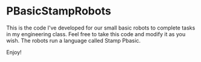 # PBasicStampRobots
This is the code I've developed for our small basic robots to complete tasks in my engineering class. Feel free to take this code and modify it as you wish. The robots run a language called Stamp Pbasic.

Enjoy!
